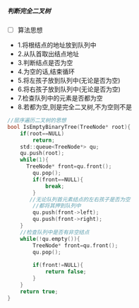 ##### 判断完全二叉树

- [ ]  算法思想

- 1.将根结点的地址放到队列中
- 2.从队首取出结点地址
- 3.判断结点是否为空 
- 4.为空的话,结束循环
- 5.将左孩子放到队列中(无论是否为空)
- 6.将右孩子放到队列中(无论是否为空)
- 7.检查队列中的元素是否都为空
- 8.若都为空,则是完全二叉树,不为空则不是

````c
//层序遍历二叉树的思想
bool IsEmptyBinaryTree(TreeNode* root){
    if(root==NULL)
        return;
    std::queue<TreeNode*> qu;
    qu.push(root);
    while(1){
      TreeNode* front=qu.front();
        qu.pop();
        if(front==NULL){
            break;
        }
       //无论队列首元素结点的左右孩子是否为空
        //都将其押到队列中
        qu.push(front->left);
        qu.push(front->right);
    }
    //检查队列中是否有非空结点
    while(!qu.empty()){
        TreeNode* front=qu.front();
        qu.pop();
        
        if(front!=NULL){
            return false;
        }
    }
    return true;
}
````

